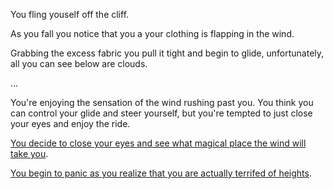 You fling youself off the cliff.

As you fall you notice that you a your clothing is flapping in the wind.

Grabbing the excess fabric you pull it tight and begin to glide, unfortunately, all you can see below are clouds.

...

You're enjoying the sensation of the wind rushing past you.  You think you can control your 
glide and steer yourself, but you're tempted to just close your eyes and enjoy the ride.

[You decide to close your eyes and see what magical place the wind will take you](close-eyes/close-eyes.md).

[You begin to panic as you realize that you are actually terrifed of heights](panic/panic.md).